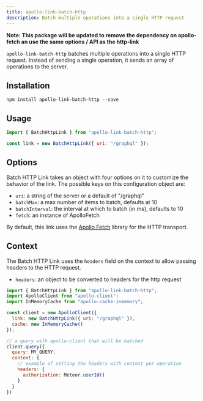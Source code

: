 ```yaml
---
title: apollo-link-batch-http
description: Batch multiple operations into a single HTTP request
---
```


**Note: This package will be updated to remove the dependency on apollo-fetch an use the same options / API as the http-link**

`apollo-link-batch-http` batches multiple operations into a single HTTP request. Instead of sending a single operation, it sends an array of operations to the server.

## Installation

`npm install apollo-link-batch-http --save`

## Usage
```js
import { BatchHttpLink } from "apollo-link-batch-http";

const link = new BatchHttpLink({ uri: "/graphql" });
```

## Options
Batch HTTP Link takes an object with four options on it to customize the behavior of the link. The possible keys on this configuration object are:
- `uri`: a string of the server or a default of "/graphql"
- `batchMax`: a max number of items to batch, defaults at 10
- `batchInterval`: the interval at which to batch (in ms), defaults to 10
- `fetch`: an instance of ApolloFetch

By default, this link uses the [Apollo Fetch](https://github.com/apollographql/apollo-fetch) library for the HTTP transport.

## Context
The Batch HTTP Link uses the `headers` field on the context to allow passing headers to the HTTP request.

- `headers`: an object to be converted to headers for the http request

```js
import { BatchHttpLink } from "apollo-link-batch-http";
import ApolloClient from "apollo-client";
import InMemoryCache from "apollo-cache-inmemory";

const client = new ApolloClient({
  link: new BatchHttpLink({ uri: "/graphql" }),
  cache: new InMemoryCache()
});

// a query with apollo-client that will be batched
client.query({
  query: MY_QUERY,
  context: {
    // example of setting the headers with context per operation
    headers: {
      authorization: Meteor.userId()
    }
  }
})
```
